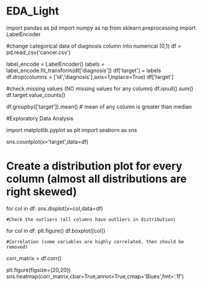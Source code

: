 # EDA_Light

import pandas as pd
import numpy as np
from sklearn.preprocessing import LabelEncoder



#change categorical data of diagnosis column into numerical (0,1) 
df = pd.read_csv('cancer.csv')

label_encode = LabelEncoder()
labels = label_encode.fit_transform(df['diagnosis'])
df['target'] = labels
df.drop(columns = ['id','diagnosis'],axis=1,inplace=True)
df['target']



#check missing values (NO missing values for any column)
df.isnull().sum()
df.target.value_counts()

df.groupby(['target']).mean() # mean of any column is greater than median



#Exploratory Data Analysis

import matplotlib.pyplot as plt
import seaborn as sns

sns.countplot(x='target',data=df)
# Create a distribution plot for every column (almost all distributions are right skewed)
for col in df:
    sns.displot(x=col,data=df)
    
    
    
    #Check the outliers (all columns have outliers in distribution)

for col in df:
    plt.figure()
    df.boxplot([col])
    
    
    
    #Correlation (some variables are highly correlated, then should be removed)
corr_matrix = df.corr()

plt.figure(figsize=(20,20))
sns.heatmap(corr_matrix,cbar=True,annot=True,cmap='Blues',fmt='.1f')









